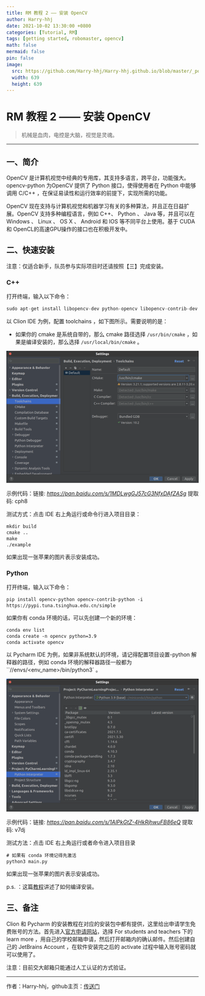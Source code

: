 ```yaml
---
title: RM 教程 2 —— 安装 OpenCV
author: Harry-hhj
date: 2021-10-02 13:30:00 +0800
categories: [Tutorial, RM]
tags: [getting started, robomaster, opencv]
math: false
mermaid: false
pin: false
image:
  src: https://github.com/Harry-hhj/Harry-hhj.github.io/blob/master/_posts/2021-10-02-RM-Tutorial-2-Install-OpenCV.assets/IMG_4633.JPG?raw=true
  width: 639
  height: 639
---
```




# RM 教程 2 —— 安装 OpenCV

> 机械是血肉，电控是大脑，视觉是灵魂。

---

## 一、简介

OpenCV 是计算机视觉中经典的专用库，其支持多语言，跨平台，功能强大。 opencv-python 为OpenCV 提供了 Python 接口，使得使用者在 Python 中能够调用 C/C++ ，在保证易读性和运行效率的前提下，实现所需的功能。

OpenCV 现在支持与计算机视觉和机器学习有关的多种算法，并且正在日益扩展。OpenCV 支持多种编程语言，例如 C++、 Python 、 Java 等，并且可以在 Windows 、 Linux 、 OS X 、 Android 和 IOS 等不同平台上使用。基于 CUDA 和 OpenCL的高速GPU操作的接口也在积极开发中。



## 二、快速安装

注意：仅适合新手，队员参与实际项目时还请按照【三】完成安装。

### C++

打开终端，输入以下命令：

```cpp
sudo apt-get install libopencv-dev python-opencv libopencv-contrib-dev
```

以 Clion IDE 为例，配置 toolchains ，如下图所示。需要说明的是：

-   如果你的 cmake 是系统自带的，那么 cmake 路径选择 `/usr/bin/cmake` ，如果是编译安装的，那么选择 `/usr/local/bin/cmake` 。

<img src="https://github.com/Harry-hhj/Harry-hhj.github.io/blob/master/_posts/2021-10-02-RM-Tutorial-2-Install-OpenCV.assets/image-20211002172153968.png?raw=true" alt="image-20211002172153968" style="zoom:50%;" />

示例代码：链接: _<https://pan.baidu.com/s/1MDLwgGJ57cG3NfxDAfZASg>_ 提取码: cph8

测试方式：点击 IDE 右上角运行或命令行进入项目目录：

```shell
mkdir build
cmake ..
make
./example
```

如果出现一张苹果的图片表示安装成功。



### Python

打开终端，输入以下命令：

```shell
pip install opencv-python opencv-contrib-python -i https://pypi.tuna.tsinghua.edu.cn/simple
```

如果你有 conda 环境的话，可以先创建一个新的环境：

```shell
conda env list
conda create -n opencv python=3.9
conda activate opencv
```

以 Pycharm IDE 为例，如果非系统默认的环境，请记得配置项目设置-python 解释器的路径，例如 conda 环境的解释器路径一般都为 ``/<anaconda3 or miniconda3>/envs/<env_name>/bin/python3` 。

<img src="https://github.com/Harry-hhj/Harry-hhj.github.io/blob/master/_posts/2021-10-02-RM-Tutorial-2-Install-OpenCV.assets/image-20211002171346104.png?raw=true" alt="image-20211002171346104" style="zoom:50%;" />

示例代码：链接: _<https://pan.baidu.com/s/1AlPkGtZ-4HkRjhwuFB86eQ>_ 提取码: v7dj

测试方法：点击 IDE 右上角运行或者命令进入项目目录

```shell
# 如果有 conda 环境记得先激活
python3 main.py
```

如果出现一张苹果的图片表示安装成功。



p.s. ：这篇[教程](https://harry-hhj.github.io/posts/Install-OpenCV/)讲述了如何编译安装。



## 三、备注

Clion 和 Pycharm 的安装教程在对应的安装包中都有提供，这里给出申请学生免费账号的方法。首先进入[官方申请网站](https://www.jetbrains.com/idea/buy/#discounts?billing=yearly)，选择 For students and teachers 下的 learn more ，用自己的学校邮箱申请，然后打开邮箱内的确认邮件。然后创建自己的 JetBrains Account ，在软件安装完之后的 activate 过程中输入账号密码就可以使用了。

注意：目前交大邮箱只能通过人工认证的方式验证。



----

作者：Harry-hhj，github主页：[传送门](https://github.com/Harry-hhj)

